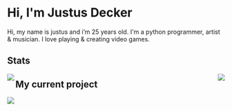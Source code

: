# Hi, I'm Justus Decker

Hi, my name is justus and i’m 25 years old. 
I'm a python programmer, artist & musician.
I love playing & creating video games.

## Stats

<img align="right" src="https://github-readme-stats.vercel.app/api?username=justusdecker&show_icons=true&theme=gotham">

<img align="left" src="https://github-readme-stats.vercel.app/api/top-langs/?username=justusdecker&langs_count=15&theme=gotham&layout=compact">

## My current project

<img src="https://github-readme-stats.vercel.app/api/pin/?username=justusdecker&repo=pygame-engine&theme=gotham">
